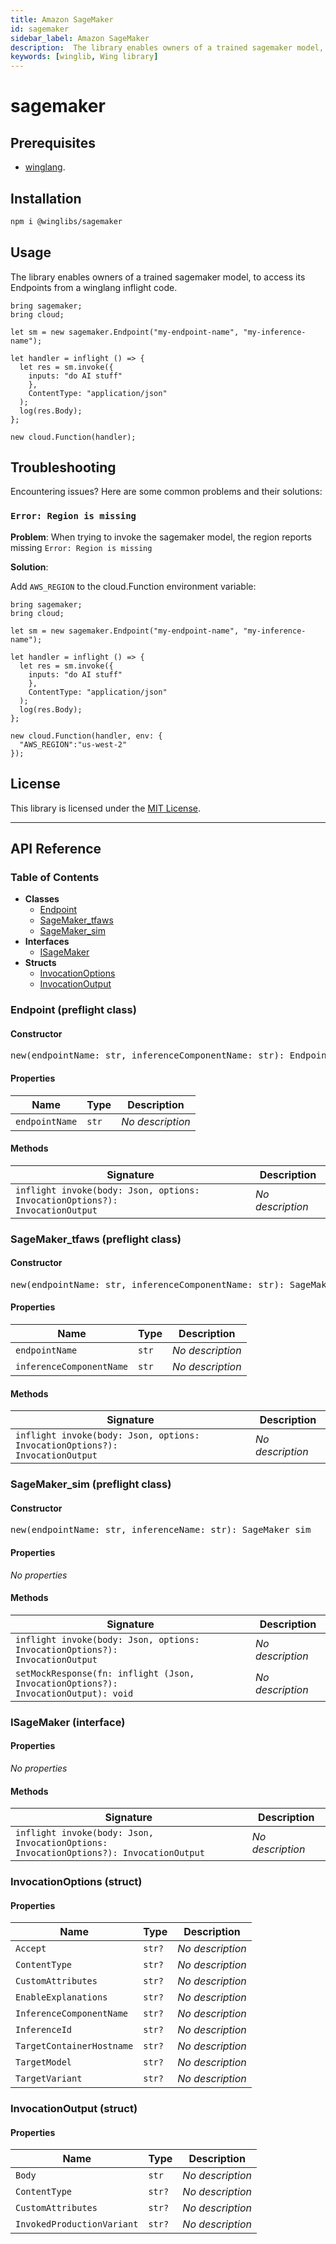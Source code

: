 ```yaml
---
title: Amazon SageMaker
id: sagemaker
sidebar_label: Amazon SageMaker
description:  The library enables owners of a trained sagemaker model, to access its Endpoints from a winglang [inflight](https://www.winglang.io/docs/concepts/inflights#inflight-code) code.
keywords: [winglib, Wing library]
---
```

# sagemaker

## Prerequisites

- [winglang](https://winglang.io).

## Installation

```sh
npm i @winglibs/sagemaker
```

## Usage

The library enables owners of a trained sagemaker model, to access its Endpoints from a winglang inflight code.

```wing
bring sagemaker;
bring cloud;

let sm = new sagemaker.Endpoint("my-endpoint-name", "my-inference-name");

let handler = inflight () => {
  let res = sm.invoke({
    inputs: "do AI stuff"
    },
    ContentType: "application/json"
  );
  log(res.Body);
};

new cloud.Function(handler);
```

## Troubleshooting

Encountering issues? Here are some common problems and their solutions:

### `Error: Region is missing`

**Problem**: When trying to invoke the sagemaker model, the region reports missing
`Error: Region is missing`

**Solution**:

Add `AWS_REGION` to the cloud.Function environment variable:

```wing
bring sagemaker;
bring cloud;

let sm = new sagemaker.Endpoint("my-endpoint-name", "my-inference-name");

let handler = inflight () => {
  let res = sm.invoke({
    inputs: "do AI stuff"
    },
    ContentType: "application/json"
  );
  log(res.Body);
};

new cloud.Function(handler, env: {
  "AWS_REGION":"us-west-2"
});
```


## License

This library is licensed under the [MIT License](./LICENSE).

---
<h2>API Reference</h2>

<h3>Table of Contents</h3>

- **Classes**
  - <a href="#@winglibs/sagemaker.Endpoint">Endpoint</a>
  - <a href="#@winglibs/sagemaker.SageMaker_tfaws">SageMaker_tfaws</a>
  - <a href="#@winglibs/sagemaker.SageMaker_sim">SageMaker_sim</a>
- **Interfaces**
  - <a href="#@winglibs/sagemaker.ISageMaker">ISageMaker</a>
- **Structs**
  - <a href="#@winglibs/sagemaker.InvocationOptions">InvocationOptions</a>
  - <a href="#@winglibs/sagemaker.InvocationOutput">InvocationOutput</a>

<h3 id="@winglibs/sagemaker.Endpoint">Endpoint (preflight class)</h3>

<h4>Constructor</h4>

<pre>
new(endpointName: str, inferenceComponentName: str): Endpoint
</pre>

<h4>Properties</h4>

| **Name** | **Type** | **Description** |
| --- | --- | --- |
| <code>endpointName</code> | <code>str</code> | *No description* |

<h4>Methods</h4>

| **Signature** | **Description** |
| --- | --- |
| <code>inflight invoke(body: Json, options: InvocationOptions?): InvocationOutput</code> | *No description* |

<h3 id="@winglibs/sagemaker.SageMaker_tfaws">SageMaker_tfaws (preflight class)</h3>

<h4>Constructor</h4>

<pre>
new(endpointName: str, inferenceComponentName: str): SageMaker_tfaws
</pre>

<h4>Properties</h4>

| **Name** | **Type** | **Description** |
| --- | --- | --- |
| <code>endpointName</code> | <code>str</code> | *No description* |
| <code>inferenceComponentName</code> | <code>str</code> | *No description* |

<h4>Methods</h4>

| **Signature** | **Description** |
| --- | --- |
| <code>inflight invoke(body: Json, options: InvocationOptions?): InvocationOutput</code> | *No description* |

<h3 id="@winglibs/sagemaker.SageMaker_sim">SageMaker_sim (preflight class)</h3>

<h4>Constructor</h4>

<pre>
new(endpointName: str, inferenceName: str): SageMaker_sim
</pre>

<h4>Properties</h4>

*No properties*

<h4>Methods</h4>

| **Signature** | **Description** |
| --- | --- |
| <code>inflight invoke(body: Json, options: InvocationOptions?): InvocationOutput</code> | *No description* |
| <code>setMockResponse(fn: inflight (Json, InvocationOptions?): InvocationOutput): void</code> | *No description* |

<h3 id="@winglibs/sagemaker.ISageMaker">ISageMaker (interface)</h3>

<h4>Properties</h4>

*No properties*

<h4>Methods</h4>

| **Signature** | **Description** |
| --- | --- |
| <code>inflight invoke(body: Json, InvocationOptions: InvocationOptions?): InvocationOutput</code> | *No description* |

<h3 id="@winglibs/sagemaker.InvocationOptions">InvocationOptions (struct)</h3>

<h4>Properties</h4>

| **Name** | **Type** | **Description** |
| --- | --- | --- |
| <code>Accept</code> | <code>str?</code> | *No description* |
| <code>ContentType</code> | <code>str?</code> | *No description* |
| <code>CustomAttributes</code> | <code>str?</code> | *No description* |
| <code>EnableExplanations</code> | <code>str?</code> | *No description* |
| <code>InferenceComponentName</code> | <code>str?</code> | *No description* |
| <code>InferenceId</code> | <code>str?</code> | *No description* |
| <code>TargetContainerHostname</code> | <code>str?</code> | *No description* |
| <code>TargetModel</code> | <code>str?</code> | *No description* |
| <code>TargetVariant</code> | <code>str?</code> | *No description* |

<h3 id="@winglibs/sagemaker.InvocationOutput">InvocationOutput (struct)</h3>

<h4>Properties</h4>

| **Name** | **Type** | **Description** |
| --- | --- | --- |
| <code>Body</code> | <code>str</code> | *No description* |
| <code>ContentType</code> | <code>str?</code> | *No description* |
| <code>CustomAttributes</code> | <code>str?</code> | *No description* |
| <code>InvokedProductionVariant</code> | <code>str?</code> | *No description* |


